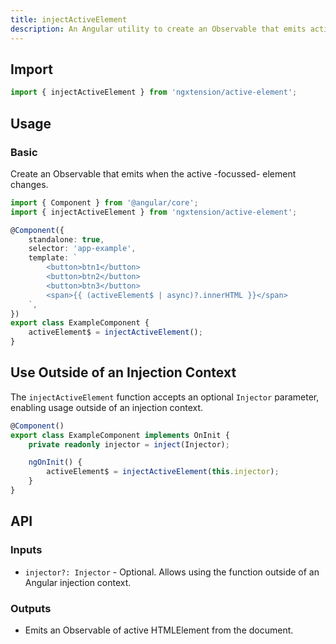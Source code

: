 ```yaml
---
title: injectActiveElement
description: An Angular utility to create an Observable that emits active element from the document.
---
```


## Import

```ts
import { injectActiveElement } from 'ngxtension/active-element';
```

## Usage

### Basic

Create an Observable that emits when the active -focussed- element changes.

```ts
import { Component } from '@angular/core';
import { injectActiveElement } from 'ngxtension/active-element';

@Component({
	standalone: true,
	selector: 'app-example',
	template: `
		<button>btn1</button>
		<button>btn2</button>
		<button>btn3</button>
		<span>{{ (activeElement$ | async)?.innerHTML }}</span>
	`,
})
export class ExampleComponent {
	activeElement$ = injectActiveElement();
}
```

## Use Outside of an Injection Context

The `injectActiveElement` function accepts an optional `Injector` parameter, enabling usage outside of an injection context.

```ts
@Component()
export class ExampleComponent implements OnInit {
	private readonly injector = inject(Injector);

	ngOnInit() {
		activeElement$ = injectActiveElement(this.injector);
	}
}
```

## API

### Inputs

- `injector?: Injector` - Optional. Allows using the function outside of an Angular injection context.

### Outputs

- Emits an Observable of active HTMLElement from the document.
